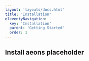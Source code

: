 ```yaml
---
layout: 'layouts/docs.html'
title: 'Installation'
eleventyNavigation:
  key: 'Installation'
  parent: 'Getting Started'
  order: 1
---
```


## Install aeons placeholder

